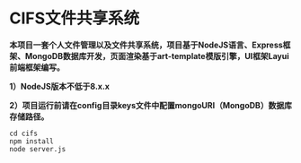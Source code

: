 # CIFS文件共享系统
**本项目一套个人文件管理以及文件共享系统，项目基于NodeJS语言、Express框架、MongoDB数据库开发，页面渲染基于art-template模版引擎，UI框架Layui前端框架编写。**

**1）NodeJS版本不低于8.x.x**

**2）项目运行前请在config目录keys文件中配置mongoURI（MongoDB）数据库存储路径。**

```
cd cifs
npm install 
node server.js
```
